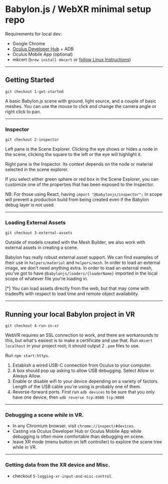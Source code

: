 # Babylon.js / WebXR minimal setup repo

Requirements for local dev:

- Google Chrome
- [Oculus Developer Hub](https://developer.oculus.com/documentation/tools/odh/) + ADB
- Oculus Mobile App (optional)
- mkcert (`brew install mkcert` or [follow Linux Instructions](https://github.com/FiloSottile/mkcert#linux))

---

## Getting Started

`git checkout 1-get-started`

A basic Babylon.js scene with ground, light source, and a couple of basic meshes. You can use the mouse to click and change the camera angle or right click to pan.

---

### Inspector

`git checkout 2-inspector`

Left pane is the Scene Explorer. Clicking the eye shows or hides a node in the scene, clicking the square to the left or the eye will highlight it.

Right pane is the Inspector. Its context depends on the node or material selected in the scene explorer.

If you select either green sphere or red box in the Scene Explorer, you can customize one of the properties that has been exposed to the Inspector.

NB: For those using React, having `import "@babylonjs/inspector";` in scope will prevent a production build from being created even if the Babylon debug layer is not used.

---

### Loading External Assets

`git checkout 3-external-assets`

Outside of models created with the Mesh Builder, we also work with external assets in creating a scene.

Babylon has really robust external asset support. We can find examples of their use in `helpers/material` and `helpers/mesh`. In order to load an external image, we don't need anything extra. In order to load an external mesh, you've got to have `@babylonjs/loaders/{loaderName}` imported in the local scope of whatever file you're loading in.

[*] You can load assets directly from the web, but that may come with tradeoffs with respect to load time and remote object availability.

---

## Running your local Babylon project in VR

`git checkout 4-run-in-xr`

WebVR requires an SSL connection to work, and there are workarounds to this, but what's easiest is to make a certificate and use that. Run `mkcert localhost` in your project root; it should output 2 `.pem` files to use.

Run `npm start:https`.

1. Establish a wired USB-C connection from Oculus to your computer.
2. A box should pop up asking to allow USB debugging. Select Allow or Always Allow.
3. Enable or disable wifi to your device depending on a variety of factors. Length of the USB cable you're using is probably one of them.
4. Reverse-forward ports. First run `adb devices` to be sure that you only have one device, then `adb reverse tcp:8080 tcp:8080`

---

### Debugging a scene _while_ in VR.

- In any Chromium browser, visit `chrome://inspect/#devices`.
- Casting via Oculus Developer Hub or Oculus Mobile App while debugging is often more comfortable than debugging en scene.
- leave XR mode (menu button on left controller) to explore the scene tree while in VR.

---

### Getting data from the XR device and Misc.

- checkout `5-logging-xr-input-and-misc-control`.
